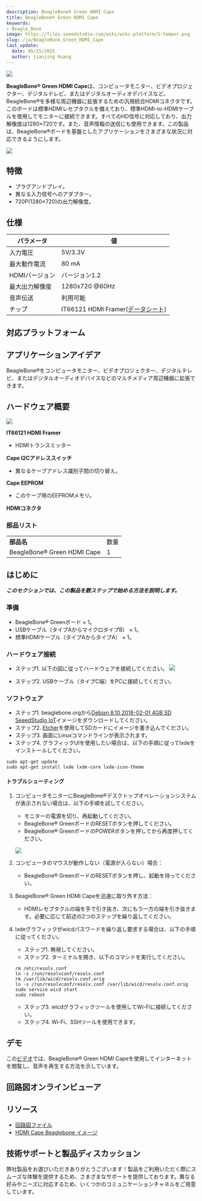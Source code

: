 ```yaml
---
description: BeagleBone® Green HDMI Cape
title: BeagleBone® Green HDMI Cape
keywords:
- Beagle_Bone
image: https://files.seeedstudio.com/wiki/wiki-platform/S-tempor.png
slug: /ja/BeagleBone_Green_HDMI_Cape
last_update:
  date: 05/15/2025
  author: jianjing Huang
---
```



![](https://files.seeedstudio.com/wiki/BeagleBone_Green_HDMI_Cape/img/BeagleBone_Green_HDMI_Cape.jpg)

**BeagleBone® Green HDMI Cape**は、コンピュータモニター、ビデオプロジェクター、デジタルテレビ、またはデジタルオーディオデバイスなど、BeagleBone®を多様な周辺機器に拡張するための汎用統合HDMIコネクタです。このボードは標準HDMIレセプタクルを備えており、標準HDMI-to-HDMIケーブルを使用してモニターに接続できます。すべてのHD信号に対応しており、出力解像度は1280×720です。また、音声情報の送信にも使用できます。この製品は、BeagleBone®ボードを基盤としたアプリケーションをさまざまな状況に対応できるようにします。

[![](https://files.seeedstudio.com/wiki/common/Get_One_Now_Banner.png)](https://www.seeedstudio.com/depot/BeagleBone-Green-HDMI-Cape-p-2570.html)

特徴
--------

- プラグアンドプレイ。
- 異なる入力信号へのアダプター。
- 720P(1280×720)の出力解像度。

仕様
-------------

| パラメータ                | 値                                                                                                  |
|--------------------------|--------------------------------------------------------------------------------------------------------|
| 入力電圧                 | 5V/3.3V                                                                                                |
| 最大動作電流             | 80 mA                                                                                                  |
| HDMIバージョン           | バージョン1.2                                                                                          |
| 最大出力解像度           | 1280x720 @60Hz                                                                                         |
| 音声伝送                 | 利用可能                                                                                              |
| チップ                   | IT66121 HDMI Framer([データシート](https://files.seeedstudio.com/wiki/BeagleBone_Green_HDMI_Cape/res/IT66121FN_Datasheet_v1.02.pdf)) |

対応プラットフォーム
-------------------

アプリケーションアイデア
-----------------

BeagleBone®をコンピュータモニター、ビデオプロジェクター、デジタルテレビ、またはデジタルオーディオデバイスなどのマルチメディア周辺機器に拡張できます。

ハードウェア概要
-----------------

![](https://files.seeedstudio.com/wiki/BeagleBone_Green_HDMI_Cape/img/BeagleBone_Green_HDMI_Cape_Componentss.jpg)

**IT66121 HDMI Framer**

- HDMIトランスミッター

**Cape I2Cアドレススイッチ**

- 異なるケープアドレス識別子間の切り替え。

**Cape EEPROM**

- このケープ用のEEPROMメモリ。

**HDMIコネクタ**

### 部品リスト

|                            |          |
|----------------------------|----------|
| **部品名**                | 数量     |
| BeagleBone® Green HDMI Cape | 1        |

はじめに
-----------

***このセクションでは、この製品を数ステップで始める方法を説明します。***

### 準備

- BeagleBone® Greenボード × 1。
- USBケーブル（タイプAからマイクロタイプB） × 1。
- 標準HDMIケーブル（タイプAからタイプA） × 1。

### ハードウェア接続

- ステップ1. 以下の図に従ってハードウェアを接続してください。
![](https://files.seeedstudio.com/wiki/BeagleBone_Green_HDMI_Cape/img/BeagleBone_Green_HDMI_Cape_Connection_1200_s.jpg)

- ステップ2. USBケーブル（タイプC端）をPCに接続してください。

### ソフトウェア

- ステップ1. beaglebone.orgから[Debian 8.10 2018-02-01 4GB SD SeeedStudio IoT](https://debian.beagleboard.org/images/bone-debian-8.10-seeed-iot-armhf-2018-02-01-4gb.img.xz)イメージをダウンロードしてください。
- ステップ2. [Etcher](https://etcher.io/)を使用してSDカードにイメージを書き込んでください。
- ステップ3. 画面にLinuxコマンドラインが表示されます。
- ステップ4. グラフィックUIを使用したい場合は、以下の手順に従ってlxdeをインストールしてください。

```
sudo apt-get update 
sudo apt-get install lxde lxde-core lxde-icon-theme
```

#### トラブルシューティング

1. コンピュータモニターにBeagleBone®デスクトップオペレーションシステムが表示されない場合は、以下の手順を試してください。

    - モニターの電源を切り、再起動してください。
    - BeagleBone® GreenボードのRESETボタンを押してください。
    - BeagleBone® GreenボードのPOWERボタンを押してから再度押してください。

    ![](https://files.seeedstudio.com/wiki/BeagleBone_Green_HDMI_Cape/img/Beaglebone-Green_s.jpg)

2. コンピュータのマウスが動作しない（電源が入らない）場合：
    - BeagleBone® GreenボードのRESETボタンを押し、起動を待ってください。

3. BeagleBone® Green HDMI Capeを迅速に取り外す方法：
    - HDMIレセプタクルの端を手で引き抜き、次にもう一方の端を引き抜きます。必要に応じて前述の2つのステップを繰り返してください。

4. lxdeグラフィックがwicdパスワードを繰り返し要求する場合は、以下の手順に従ってください。

    - ステップ1. 無視してください。
    - ステップ2. ターミナルを開き、以下のコマンドを実行してください。

    ```
    rm /etc/resolv.conf
    ln -s /run/resolvconf/resolv.conf
    rm /var/lib/wicd/resolv.conf.orig
    ln -s /run/resolvconf/resolv.conf /var/lib/wicd/resolv.conf.orig
    sudo service wicd start
    sudo reboot
    ```

    - ステップ3. wicdグラフィックツールを使用してWi-Fiに接続してください。
    - ステップ4. Wi-Fi、SSHツールを使用できます。

デモ
----

この[ビデオ](https://www.youtube.com/watch?v=-xvbXSd_9TY&feature=youtu.be)では、BeagleBone® Green HDMI Capeを使用してインターネットを閲覧し、音声を再生する方法を示しています。

## 回路図オンラインビューア

<div className="altium-ecad-viewer" data-project-src="https://files.seeedstudio.com/wiki/BeagleBone_Green_HDMI_Cape/res/Schematic_Files.zip" style={{borderRadius: '0px 0px 4px 4px', height: 500, borderStyle: 'solid', borderWidth: 1, borderColor: 'rgb(241, 241, 241)', overflow: 'hidden', maxWidth: 1280, maxHeight: 700, boxSizing: 'border-box'}}>
</div>

リソース
---------

- [回路図ファイル](https://files.seeedstudio.com/wiki/BeagleBone_Green_HDMI_Cape/res/Schematic_Files.zip)
- [HDMI Cape Beaglebone イメージ](https://drive.google.com/open?id=15wXOtG4pZMifNoldoSvdOX9sBrev733L)

<!-- このMarkdownファイルは https://www.seeedstudio.com/wiki/BeagleBone_Green_HDMI_Cape から作成されました -->

## 技術サポートと製品ディスカッション

弊社製品をお選びいただきありがとうございます！製品をご利用いただく際にスムーズな体験を提供するため、さまざまなサポートを提供しております。異なる好みやニーズに対応するため、いくつかのコミュニケーションチャネルをご用意しています。

<div class="button_tech_support_container">
<a href="https://forum.seeedstudio.com/" class="button_forum"></a> 
<a href="https://www.seeedstudio.com/contacts" class="button_email"></a>
</div>

<div class="button_tech_support_container">
<a href="https://discord.gg/eWkprNDMU7" class="button_discord"></a> 
<a href="https://github.com/Seeed-Studio/wiki-documents/discussions/69" class="button_discussion"></a>
</div>